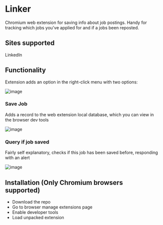 # Linker
Chromium web extension for saving info about job postings. Handy for tracking which jobs you've applied for and if a jobs been reposted.

## Sites supported
LinkedIn

## Functionality
Extension adds an option in the right-click menu with two options:

![image](https://github.com/user-attachments/assets/7ed221fb-26a7-499b-919b-564b485335da)

### Save Job
Adds a record to the web extension local database, which you can view in the browser dev tools

![image](https://github.com/user-attachments/assets/3ce1ede5-d5fe-4e16-92bd-9a1451a18772)

### Query if job saved
Fairly self explanatory, checks if this job has been saved before, responding with an alert

![image](https://github.com/user-attachments/assets/798a878c-b370-4647-b497-fa49a23d9037)

## Installation (Only Chromium browsers supported)
- Download the repo
- Go to browser manage extensions page
- Enable developer tools
- Load unpacked extension
